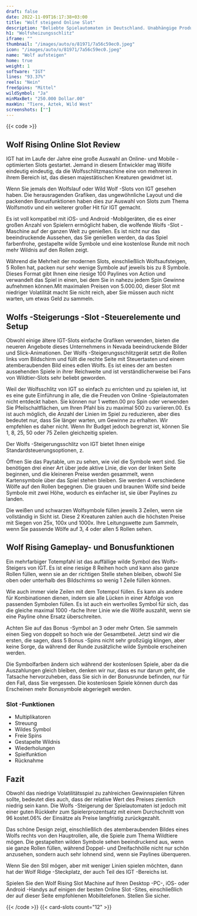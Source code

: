```yaml
---
draft: false
date: 2022-11-09T16:17:38+03:00
title: "Wolf steigend Online Slot"
description: "Beliebte Spielautomaten in Deutschland. Unabhängige Produktbewertungen und exklusive Anmeldeangebote. Jetzt spielen!"
h1: "Wolfsheizungsschlitz"
iframe: ""
thumbnail: "/images/auto/o/81971/7a56c59ec0.jpeg"
icon: "/images/auto/o/81971/7a56c59ec0.jpeg"
name: "Wolf aufsteigen"
home: true
weight: 1
software: "IGT"
lines: "93.37%"
reels: "Nein"
freeSpins: "Mittel"
wildSymbol: "Ja"
minMaxBet: "250.000 Dollar.00"
maxWin: "Tiere, Aztek, Wild West"
screenshots: [""]
---
```


{{< code >}}<h2>Wolf Rising Online Slot Review</h2><p>IGT hat im Laufe der Jahre eine große Auswahl an Online- und Mobile -optimierten Slots gestartet. Jemand in diesem Entwickler mag Wölfe eindeutig eindeutig, da die Wolfsschlitzmaschine eine von mehreren in ihrem Bereich ist, das diesen majestätischen Kreaturen gewidmet ist.</p><p>Wenn Sie jemals den Wolfslauf oder Wild Wolf -Slots von IGT gesehen haben. Die herausragenden Grafiken, das ungewöhnliche Layout und die packenden Bonusfunktionen haben dies zur Auswahl von Slots zum Thema Wolfsmotiv und ein weiterer großer Hit für IGT gemacht.</p><p>Es ist voll kompatibel mit iOS- und Android -Mobilgeräten, die es einer großen Anzahl von Spielern ermöglicht haben, die wolfende Wolfs -Slot -Maschine auf der ganzen Welt zu genießen. Es ist nicht nur das beeindruckende Aussehen, das Sie genießen werden, da das Spiel farbenfrohe, gestapelte wilde Symbole und eine kostenlose Runde mit noch mehr Wildnis auf den Rollen zeigt.</p><p>Während die Mehrheit der modernen Slots, einschließlich Wolfsaufsteigen, 5 Rollen hat, packen nur sehr wenige Symbole auf jeweils bis zu 8 Symbole. Dieses Format gibt Ihnen eine riesige 100 Paylines von Action und verwandelt das Spiel in einen, bei dem Sie in nahezu jedem Spin Gewinne aufnehmen können.Mit maximalen Preisen von 5.000.00, dieser Slot mit niedriger Volatilität macht Sie nicht reich, aber Sie müssen auch nicht warten, um etwas Geld zu sammeln.</p><h2>Wolfs -Steigerungs -Slot -Steuerelemente und Setup</h2><p>Obwohl einige ältere IGT-Slots einfache Grafiken verwenden, bieten die neueren Angebote dieses Unternehmens in Nevada beeindruckende Bilder und Slick-Animationen. Der Wolfs -Steigerungsschlitzgerät setzt die Rollen links vom Bildschirm und füllt die rechte Seite mit Steuertasten und einem atemberaubenden Bild eines edlen Wolfs. Es ist eines der am besten aussehenden Spiele in ihrer Reichweite und ist verständlicherweise bei Fans von Wildtier-Slots sehr beliebt geworden.</p><p>Weil der Wolfsschlitz von IGT so einfach zu errichten und zu spielen ist, ist es eine gute Einführung in alle, die die Freuden von Online -Spielautomaten nicht entdeckt haben. Sie können nur 1 wetten.00 pro Spin oder verwenden Sie Pfeilschaltflächen, um Ihren Pfahl bis zu maximal 500 zu variieren.00. Es ist auch möglich, die Anzahl der Linien im Spiel zu reduzieren, aber dies bedeutet nur, dass Sie länger warten, um Gewinne zu erhalten. Wir empfehlen es daher nicht. Wenn Ihr Budget jedoch begrenzt ist, können Sie 1, 8, 25, 50 oder 75 Zeilen gleichzeitig spielen.</p><p>Der Wolfs -Steigerungsschlitz von IGT bietet Ihnen einige Standardsteuerungsoptionen, z.</p><p>Öffnen Sie das Paytable, um zu sehen, wie viel die Symbole wert sind. Sie benötigen drei einer Art über jede aktive Linie, die von der linken Seite beginnen, und die kleineren Preise werden gesammelt, wenn Kartensymbole über das Spiel stehen bleiben. Sie werden 4 verschiedene Wölfe auf den Rollen begegnen. Die grauen und braunen Wölfe sind beide Symbole mit zwei Höhe, wodurch es einfacher ist, sie über Paylines zu landen.</p><p>Die weißen und schwarzen Wolfsymbole füllen jeweils 3 Zeilen, wenn sie vollständig in Sicht ist. Diese 2 Kreaturen zahlen auch die höchsten Preise mit Siegen von 25x, 100x und 1000x. Ihre Leitungswette zum Sammeln, wenn Sie passende Wölfe auf 3, 4 oder allen 5 Rollen sehen.</p><h2>Wolf Rising Gameplay- und Bonusfunktionen</h2><p>Ein mehrfarbiger Totempfahl ist das auffällige wilde Symbol des Wolfs-Steigers von IGT. Es ist eine riesige 8 Reihen hoch und kann also ganze Rollen füllen, wenn sie an der richtigen Stelle stehen bleiben, obwohl Sie oben oder unterhalb des Bildschirms so wenig 1 Zeile füllen können.</p><p>Wie auch immer viele Zeilen mit dem Totempol füllen. Es kann als andere für Kombinationen dienen, indem sie alle Lücken in einer Abfolge von passenden Symbolen füllen. Es ist auch ein wertvolles Symbol für sich, das die gleiche maximal 1000 -fache Ihrer Linie wie die Wölfe auszahlt, wenn sie eine Payline ohne Ersatz überschreiten.</p><p>Achten Sie auf das Bonus -Symbol an 3 oder mehr Orten. Sie sammeln einen Sieg von doppelt so hoch wie der Gesamtbeteil. Jetzt sind wir die ersten, die sagen, dass 5 Bonus -Spins nicht sehr großzügig klingen, aber keine Sorge, da während der Runde zusätzliche wilde Symbole erscheinen werden.</p><p>Die Symbolfarben ändern sich während der kostenlosen Spiele, aber da die Auszahlungen gleich bleiben, denken wir nur, dass es nur darum geht, die Tatsache hervorzuheben, dass Sie sich in der Bonusrunde befinden, nur für den Fall, dass Sie vergessen. Die kostenlosen Spiele können durch das Erscheinen mehr Bonusymbole abgeriegelt werden.</p><h3>
Slot -Funktionen</h3><ul>
<li></span>
Multiplikatoren</li>
<li></span>
Streuung</li>
<li></span>
Wildes Symbol</li>
<li></span>
Freie Spins</li>
<li></span>
Gestapelte Wildnis</li>
<li></span>
Wiederholungen</li>
<li></span>
Spielfunktion</li>
<li></span>
Rücknahme</li></ul><h2>Fazit</h2><p>Obwohl das niedrige Volatilitätsspiel zu zahlreichen Gewinnspielen führen sollte, bedeutet dies auch, dass der relative Wert des Preises ziemlich niedrig sein kann. Die Wolfs -Steigerung der Spielautomaten ist jedoch mit einer guten Rückkehr zum Spielerprozentsatz mit einem Durchschnitt von 96 kostet.06% der Einsätze als Preise langfristig zurückgezahlt.</p><p>Das schöne Design zeigt, einschließlich des atemberaubenden Bildes eines Wolfs rechts von den Hauptrollen, alle, die Spiele zum Thema Wildtiere mögen. Die gestapelten wilden Symbole sehen beeindruckend aus, wenn sie ganze Rollen füllen, während Doppel- und Dreifachhölle nicht nur schön anzusehen, sondern auch sehr lohnend sind, wenn sie Paylines überqueren.</p><p>Wenn Sie den Stil mögen, aber mit weniger Linien spielen möchten, dann hat der Wolf Ridge -Steckplatz, der auch Teil des IGT -Bereichs ist.</p><p>Spielen Sie den Wolf Rising Slot Machine auf Ihren Desktop -PC-, iOS- oder Android -Handys auf einigen der besten Online Slot -Sites, einschließlich der auf dieser Seite empfohlenen Mobiltelefonen. Stellen Sie sicher.</p>{{< /code >}}
 {{< card-slots count="12" >}}